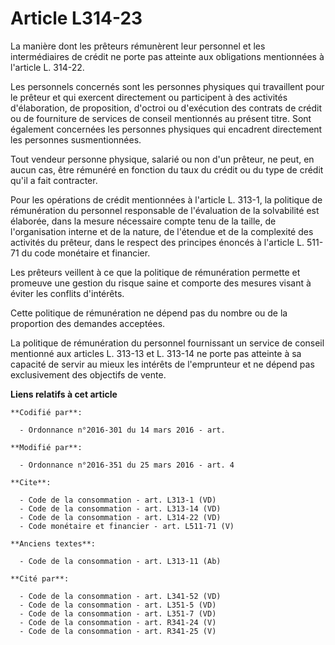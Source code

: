 # Article L314-23

La manière dont les prêteurs rémunèrent leur personnel et les intermédiaires de crédit ne porte pas atteinte aux obligations
mentionnées à l'article L. 314-22. 

Les personnels concernés sont les personnes physiques qui travaillent pour le prêteur et qui exercent directement ou
participent à des activités d'élaboration, de proposition, d'octroi ou d'exécution des contrats de crédit ou de fourniture de
services de conseil mentionnés au présent titre. Sont également concernées les personnes physiques qui encadrent directement
les personnes susmentionnées. 

Tout vendeur personne physique, salarié ou non d'un prêteur, ne peut, en aucun cas, être rémunéré en fonction du taux du
crédit ou du type de crédit qu'il a fait contracter. 

Pour les opérations de crédit mentionnées à l'article L. 313-1, la politique de rémunération du personnel responsable de
l'évaluation de la solvabilité est élaborée, dans la mesure nécessaire compte tenu de la taille, de l'organisation interne et
de la nature, de l'étendue et de la complexité des activités du prêteur, dans le respect des principes énoncés à l'article L.
511-71 du code monétaire et financier. 

Les prêteurs veillent à ce que la politique de rémunération permette et promeuve une gestion du risque saine et comporte des
mesures visant à éviter les conflits d'intérêts. 

Cette politique de rémunération ne dépend pas du nombre ou de la proportion des demandes acceptées. 

La politique de rémunération du personnel fournissant un service de conseil mentionné aux articles L. 313-13 et L. 313-14 ne
porte pas atteinte à sa capacité de servir au mieux les intérêts de l'emprunteur et ne dépend pas exclusivement des objectifs
de vente.

**Liens relatifs à cet article**

	**Codifié par**:

	  - Ordonnance n°2016-301 du 14 mars 2016 - art.

	**Modifié par**:

	  - Ordonnance n°2016-351 du 25 mars 2016 - art. 4

	**Cite**:

	  - Code de la consommation - art. L313-1 (VD)
	  - Code de la consommation - art. L313-14 (VD)
	  - Code de la consommation - art. L314-22 (VD)
	  - Code monétaire et financier - art. L511-71 (V)

	**Anciens textes**:

	  - Code de la consommation - art. L313-11 (Ab)

	**Cité par**:

	  - Code de la consommation - art. L341-52 (VD)
	  - Code de la consommation - art. L351-5 (VD)
	  - Code de la consommation - art. L351-7 (VD)
	  - Code de la consommation - art. R341-24 (V)
	  - Code de la consommation - art. R341-25 (V)
